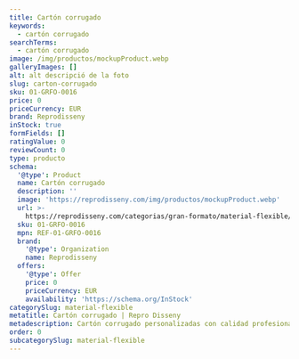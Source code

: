 ```yaml
---
title: Cartón corrugado
keywords:
  - cartón corrugado
searchTerms:
  - cartón corrugado
image: /img/productos/mockupProduct.webp
galleryImages: []
alt: alt descripció de la foto
slug: carton-corrugado
sku: 01-GRFO-0016
price: 0
priceCurrency: EUR
brand: Reprodisseny
inStock: true
formFields: []
ratingValue: 0
reviewCount: 0
type: producto
schema:
  '@type': Product
  name: Cartón corrugado
  description: ''
  image: 'https://reprodisseny.com/img/productos/mockupProduct.webp'
  url: >-
    https://reprodisseny.com/categorias/gran-formato/material-flexible/carton-corrugado
  sku: 01-GRFO-0016
  mpn: REF-01-GRFO-0016
  brand:
    '@type': Organization
    name: Reprodisseny
  offers:
    '@type': Offer
    price: 0
    priceCurrency: EUR
    availability: 'https://schema.org/InStock'
categorySlug: material-flexible
metatitle: Cartón corrugado | Repro Disseny
metadescription: Cartón corrugado personalizadas con calidad profesional en Cataluña.
order: 0
subcategorySlug: material-flexible
---
```


